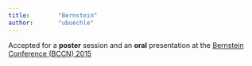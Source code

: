 ```yaml
---
title:        "Bernstein"
author:       "ubuechle"
---
```

Accepted for a <b>poster</b> session and an <b>oral</b> presentation at the <a href="http://www.nncn.de/de/bernstein-conference/past-conferences/2015">Bernstein Conference (BCCN),2015</a>
